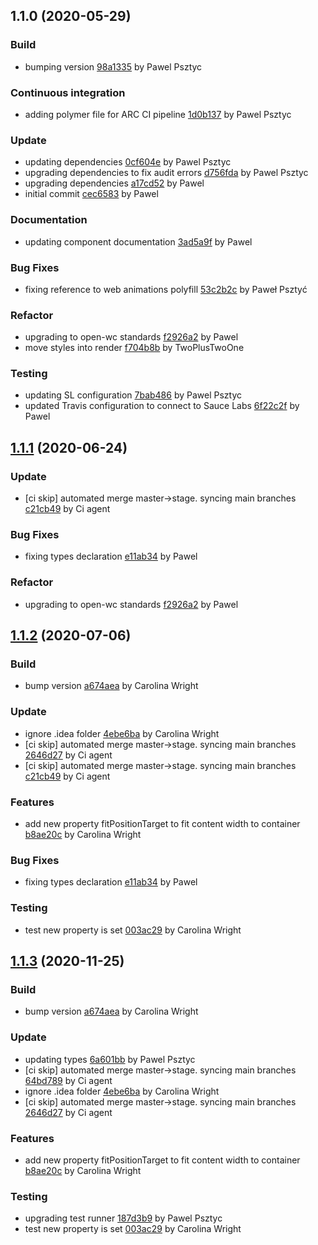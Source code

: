 <a name="1.1.0"></a>
## 1.1.0 (2020-05-29)

### Build

* bumping version [98a1335](https://github.com/anypoint-web-components/anypoint-dropdown/commit/98a13351d5e36d0a390fc8fe4d98d19dda2d59e3) by Pawel Psztyc


### Continuous integration

* adding polymer file for ARC CI pipeline [1d0b137](https://github.com/anypoint-web-components/anypoint-dropdown/commit/1d0b1370b86650045cf2329a0908c7b3b9ecd499) by Pawel Psztyc


### Update

* updating dependencies [0cf604e](https://github.com/anypoint-web-components/anypoint-dropdown/commit/0cf604e7e968a0d56fb8842b1af6393ee6461ff6) by Pawel Psztyc
* upgrading dependencies to fix audit errors [d756fda](https://github.com/anypoint-web-components/anypoint-dropdown/commit/d756fdad91debab3caa2a687a6033be3e4404f15) by Pawel Psztyc
* upgrading dependencies [a17cd52](https://github.com/anypoint-web-components/anypoint-dropdown/commit/a17cd52c1762998eadaa2469861a550418d6b2bc) by Pawel
* initial commit [cec6583](https://github.com/anypoint-web-components/anypoint-dropdown/commit/cec658370da9e368cb67ee70a02f14e8b4f891b2) by Pawel


### Documentation

* updating component documentation [3ad5a9f](https://github.com/anypoint-web-components/anypoint-dropdown/commit/3ad5a9fd2034d682fff7eb06e9d1a5a2e76df07c) by Pawel


### Bug Fixes

* fixing reference to web animations polyfill [53c2b2c](https://github.com/anypoint-web-components/anypoint-dropdown/commit/53c2b2ce01dff65c57fac1d02fd728ab798837d6) by Paweł Psztyć


### Refactor

* upgrading to open-wc standards [f2926a2](https://github.com/anypoint-web-components/anypoint-dropdown/commit/f2926a22b1a6691a3a1047981b0ce42695a6d7aa) by Pawel
* move styles into render [f704b8b](https://github.com/anypoint-web-components/anypoint-dropdown/commit/f704b8ba82efa001c370abb79079c32b68a99149) by TwoPlusTwoOne


### Testing

* updating SL configuration [7bab486](https://github.com/anypoint-web-components/anypoint-dropdown/commit/7bab4864bc85a66f555dfbb0701469e7480fb743) by Pawel Psztyc
* updated Travis configuration to connect to Sauce Labs [6f22c2f](https://github.com/anypoint-web-components/anypoint-dropdown/commit/6f22c2fbe6dd7326988160c28ebeb0d4ae8d78ee) by Pawel


<a name="1.1.1"></a>
## [1.1.1](https://github.com/anypoint-web-components/anypoint-dropdown/compare/1.0.1...1.1.1) (2020-06-24)

### Update

* [ci skip] automated merge master->stage. syncing main branches [c21cb49](https://github.com/anypoint-web-components/anypoint-dropdown/commit/c21cb49614c5887a2d82ee8cf169870f6f1278db) by Ci agent


### Bug Fixes

* fixing types declaration [e11ab34](https://github.com/anypoint-web-components/anypoint-dropdown/commit/e11ab34f7b3e4fa13db9a7a56de5629f09f21f1c) by Pawel


### Refactor

* upgrading to open-wc standards [f2926a2](https://github.com/anypoint-web-components/anypoint-dropdown/commit/f2926a22b1a6691a3a1047981b0ce42695a6d7aa) by Pawel


<a name="1.1.2"></a>
## [1.1.2](https://github.com/anypoint-web-components/anypoint-dropdown/compare/1.1.0...1.1.2) (2020-07-06)

### Build

* bump version [a674aea](https://github.com/anypoint-web-components/anypoint-dropdown/commit/a674aeafd5b3d4e11328b713ceb17878dee9ca27) by Carolina Wright


### Update

* ignore .idea folder [4ebe6ba](https://github.com/anypoint-web-components/anypoint-dropdown/commit/4ebe6ba118d860ddd003b35e8d2919e8f9afbbf3) by Carolina Wright
* [ci skip] automated merge master->stage. syncing main branches [2646d27](https://github.com/anypoint-web-components/anypoint-dropdown/commit/2646d2707dbc2c7c087f13b5dd7a9ba7956e0b9a) by Ci agent
* [ci skip] automated merge master->stage. syncing main branches [c21cb49](https://github.com/anypoint-web-components/anypoint-dropdown/commit/c21cb49614c5887a2d82ee8cf169870f6f1278db) by Ci agent


### Features

* add new property fitPositionTarget to fit content width to container [b8ae20c](https://github.com/anypoint-web-components/anypoint-dropdown/commit/b8ae20c851477f96f1a3dfc1913349c4293350b6) by Carolina Wright


### Bug Fixes

* fixing types declaration [e11ab34](https://github.com/anypoint-web-components/anypoint-dropdown/commit/e11ab34f7b3e4fa13db9a7a56de5629f09f21f1c) by Pawel


### Testing

* test new property is set [003ac29](https://github.com/anypoint-web-components/anypoint-dropdown/commit/003ac29e43ea4ef054a7594e01532238def1e1a6) by Carolina Wright


<a name="1.1.3"></a>
## [1.1.3](https://github.com/anypoint-web-components/anypoint-dropdown/compare/1.1.1...1.1.3) (2020-11-25)

### Build

* bump version [a674aea](https://github.com/anypoint-web-components/anypoint-dropdown/commit/a674aeafd5b3d4e11328b713ceb17878dee9ca27) by Carolina Wright


### Update

* updating types [6a601bb](https://github.com/anypoint-web-components/anypoint-dropdown/commit/6a601bb1440e2d9270147949672c83e9b6588817) by Pawel Psztyc
* [ci skip] automated merge master->stage. syncing main branches [64bd789](https://github.com/anypoint-web-components/anypoint-dropdown/commit/64bd7894d39b3f37e4595ce260cc1e44be978bdc) by Ci agent
* ignore .idea folder [4ebe6ba](https://github.com/anypoint-web-components/anypoint-dropdown/commit/4ebe6ba118d860ddd003b35e8d2919e8f9afbbf3) by Carolina Wright
* [ci skip] automated merge master->stage. syncing main branches [2646d27](https://github.com/anypoint-web-components/anypoint-dropdown/commit/2646d2707dbc2c7c087f13b5dd7a9ba7956e0b9a) by Ci agent


### Features

* add new property fitPositionTarget to fit content width to container [b8ae20c](https://github.com/anypoint-web-components/anypoint-dropdown/commit/b8ae20c851477f96f1a3dfc1913349c4293350b6) by Carolina Wright


### Testing

* upgrading test runner [187d3b9](https://github.com/anypoint-web-components/anypoint-dropdown/commit/187d3b96bf6268a10ffe4ce98346623e40c05fef) by Pawel Psztyc
* test new property is set [003ac29](https://github.com/anypoint-web-components/anypoint-dropdown/commit/003ac29e43ea4ef054a7594e01532238def1e1a6) by Carolina Wright


